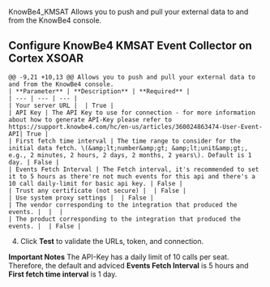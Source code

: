 KnowBe4_KMSAT Allows you to push and pull your external data to and from the KnowBe4 console.

## Configure KnowBe4 KMSAT Event Collector on Cortex XSOAR

	@@ -9,21 +10,13 @@ Allows you to push and pull your external data to and from the KnowBe4 console.
    | **Parameter** | **Description** | **Required** |
    | --- | --- | --- |
    | Your server URL |  | True |
    | API Key | The API Key to use for connection - for more information about how to generate API-Key please refer to https://support.knowbe4.com/hc/en-us/articles/360024863474-User-Event-API| True |
    | First fetch time interval | The time range to consider for the initial data fetch. \(&amp;lt;number&amp;gt; &amp;lt;unit&amp;gt;, e.g., 2 minutes, 2 hours, 2 days, 2 months, 2 years\). Default is 1 day. | False |
    | Events Fetch Interval | The Fetch interval, it's recommended to set it to 5 hours as there're not much events for this api and there's a 10 call daily-limit for basic api key. | False |
    | Trust any certificate (not secure) |  | False |
    | Use system proxy settings |  | False |
    | The vendor corresponding to the integration that produced the events. |  |  |
    | The product corresponding to the integration that produced the events. |  | False |

4. Click **Test** to validate the URLs, token, and connection.

**Important Notes**
The API-Key has a daily limit of 10 calls per seat.
Therefore, the default and adviced **Events Fetch Interval** is 5 hours and 
**First fetch time interval** is 1 day.